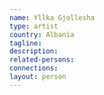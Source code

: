 ```yaml
---
name: Yllka Gjollesha
type: artist
country: Albania
tagline:
description:
related-persons:
connections:
layout: person
---
```

